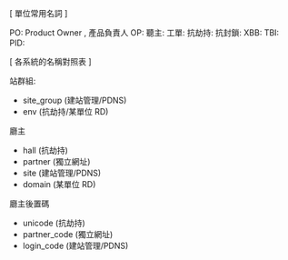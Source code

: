 [ 單位常用名詞 ]

PO:
Product Owner , 產品負責人
OP:
聽主:
工單:
抗劫持:
抗封鎖:
XBB:
TBI:
PID:



[ 各系統的名稱對照表 ]

站群組:
 - site_group (建站管理/PDNS)
 - env (抗劫持/某單位 RD)

廳主
 - hall (抗劫持)
 - partner (獨立網址) 
 - site (建站管理/PDNS)
 - domain (某單位 RD)

廳主後置碼
 - unicode (抗劫持)
 - partner_code (獨立網址)
  - login_code (建站管理/PDNS)
